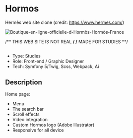 # Hormos
Hermès web site clone (credit: https://www.hermes.com/)

![Boutique-en-ligne-officielle-d-Hormòs-Hormòs-France](https://user-images.githubusercontent.com/79086040/209865404-bcd8bae2-9ecb-441d-a757-a8519f1312ec.png)

/** THIS WEB SITE IS NOT REAL **/ 
/** MADE FOR STUDIES **/
## 
- Type: Studies
- Role: Front-end / Graphic Designer
- Tech: Symfony 5/Twig, Scss, Webpack, Ai

## Description
Home page:

- Menu 
- The search bar
- Scroll effects
- Video integration
- Custom Hormos logo (Adobe Illustrator)
- Responsive for all device
##

